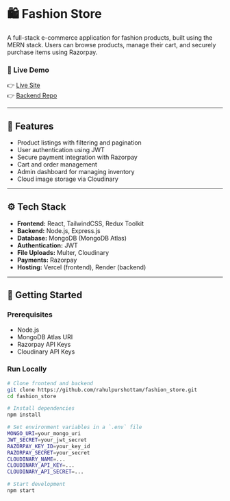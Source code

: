 # 🛍️ Fashion Store

A full-stack e-commerce application for fashion products, built using the MERN stack. Users can browse products, manage their cart, and securely purchase items using Razorpay.

### 🔗 Live Demo
👉 [Live Site](https://voltex-1.vercel.app/)  
👉 [Backend Repo](https://github.com/rahulpurshottam/fashion_store)

---

## 📌 Features

- Product listings with filtering and pagination
- User authentication using JWT
- Secure payment integration with Razorpay
- Cart and order management
- Admin dashboard for managing inventory
- Cloud image storage via Cloudinary

---

## ⚙️ Tech Stack

- **Frontend:** React, TailwindCSS, Redux Toolkit
- **Backend:** Node.js, Express.js
- **Database:** MongoDB (MongoDB Atlas)
- **Authentication:** JWT
- **File Uploads:** Multer, Cloudinary
- **Payments:** Razorpay
- **Hosting:** Vercel (frontend), Render (backend)

---

## 🚀 Getting Started

### Prerequisites

- Node.js
- MongoDB Atlas URI
- Razorpay API Keys
- Cloudinary API Keys

### Run Locally

```bash
# Clone frontend and backend
git clone https://github.com/rahulpurshottam/fashion_store.git
cd fashion_store

# Install dependencies
npm install

# Set environment variables in a `.env` file
MONGO_URI=your_mongo_uri
JWT_SECRET=your_jwt_secret
RAZORPAY_KEY_ID=your_key_id
RAZORPAY_SECRET=your_secret
CLOUDINARY_NAME=...
CLOUDINARY_API_KEY=...
CLOUDINARY_API_SECRET=...

# Start development
npm start
